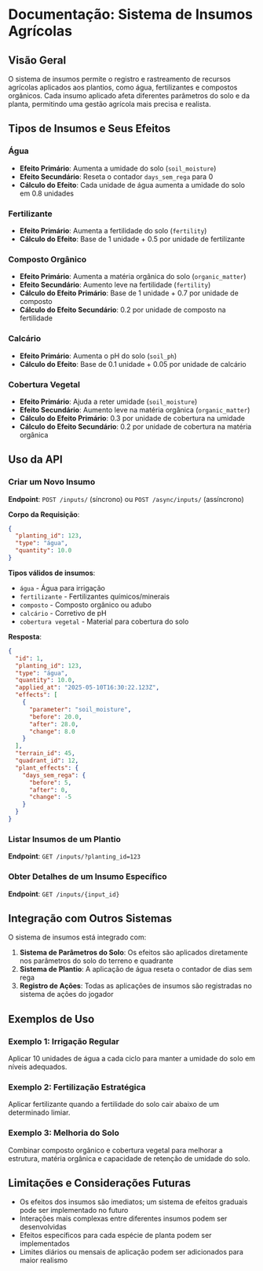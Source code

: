 # Documentação: Sistema de Insumos Agrícolas

## Visão Geral

O sistema de insumos permite o registro e rastreamento de recursos agrícolas aplicados aos plantios, como água, fertilizantes e compostos orgânicos. Cada insumo aplicado afeta diferentes parâmetros do solo e da planta, permitindo uma gestão agrícola mais precisa e realista.

## Tipos de Insumos e Seus Efeitos

### Água
- **Efeito Primário**: Aumenta a umidade do solo (`soil_moisture`)
- **Efeito Secundário**: Reseta o contador `days_sem_rega` para 0
- **Cálculo do Efeito**: Cada unidade de água aumenta a umidade do solo em 0.8 unidades

### Fertilizante
- **Efeito Primário**: Aumenta a fertilidade do solo (`fertility`)
- **Cálculo do Efeito**: Base de 1 unidade + 0.5 por unidade de fertilizante

### Composto Orgânico
- **Efeito Primário**: Aumenta a matéria orgânica do solo (`organic_matter`)
- **Efeito Secundário**: Aumento leve na fertilidade (`fertility`)
- **Cálculo do Efeito Primário**: Base de 1 unidade + 0.7 por unidade de composto
- **Cálculo do Efeito Secundário**: 0.2 por unidade de composto na fertilidade

### Calcário
- **Efeito Primário**: Aumenta o pH do solo (`soil_ph`)
- **Cálculo do Efeito**: Base de 0.1 unidade + 0.05 por unidade de calcário

### Cobertura Vegetal
- **Efeito Primário**: Ajuda a reter umidade (`soil_moisture`)
- **Efeito Secundário**: Aumento leve na matéria orgânica (`organic_matter`)
- **Cálculo do Efeito Primário**: 0.3 por unidade de cobertura na umidade
- **Cálculo do Efeito Secundário**: 0.2 por unidade de cobertura na matéria orgânica

## Uso da API

### Criar um Novo Insumo

**Endpoint**: `POST /inputs/` (síncrono) ou `POST /async/inputs/` (assíncrono)

**Corpo da Requisição**:
```json
{
  "planting_id": 123,
  "type": "água",
  "quantity": 10.0
}
```

**Tipos válidos de insumos**:
- `água` - Água para irrigação
- `fertilizante` - Fertilizantes químicos/minerais
- `composto` - Composto orgânico ou adubo
- `calcário` - Corretivo de pH
- `cobertura vegetal` - Material para cobertura do solo

**Resposta**:
```json
{
  "id": 1,
  "planting_id": 123,
  "type": "água",
  "quantity": 10.0,
  "applied_at": "2025-05-10T16:30:22.123Z",
  "effects": [
    {
      "parameter": "soil_moisture",
      "before": 20.0,
      "after": 28.0,
      "change": 8.0
    }
  ],
  "terrain_id": 45,
  "quadrant_id": 12,
  "plant_effects": {
    "days_sem_rega": {
      "before": 5,
      "after": 0,
      "change": -5
    }
  }
}
```

### Listar Insumos de um Plantio

**Endpoint**: `GET /inputs/?planting_id=123`

### Obter Detalhes de um Insumo Específico

**Endpoint**: `GET /inputs/{input_id}`

## Integração com Outros Sistemas

O sistema de insumos está integrado com:

1. **Sistema de Parâmetros do Solo**: Os efeitos são aplicados diretamente nos parâmetros do solo do terreno e quadrante
2. **Sistema de Plantio**: A aplicação de água reseta o contador de dias sem rega
3. **Registro de Ações**: Todas as aplicações de insumos são registradas no sistema de ações do jogador

## Exemplos de Uso

### Exemplo 1: Irrigação Regular
Aplicar 10 unidades de água a cada ciclo para manter a umidade do solo em níveis adequados.

### Exemplo 2: Fertilização Estratégica
Aplicar fertilizante quando a fertilidade do solo cair abaixo de um determinado limiar.

### Exemplo 3: Melhoria do Solo
Combinar composto orgânico e cobertura vegetal para melhorar a estrutura, matéria orgânica e capacidade de retenção de umidade do solo.

## Limitações e Considerações Futuras

- Os efeitos dos insumos são imediatos; um sistema de efeitos graduais pode ser implementado no futuro
- Interações mais complexas entre diferentes insumos podem ser desenvolvidas
- Efeitos específicos para cada espécie de planta podem ser implementados
- Limites diários ou mensais de aplicação podem ser adicionados para maior realismo
